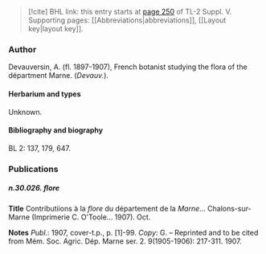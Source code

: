 > [!cite] BHL link: this entry starts at [page 250](https://www.biodiversitylibrary.org/item/103833#page/262/mode/1up) of TL-2 Suppl. V.
> Supporting pages: [[Abbreviations|abbreviations]], [[Layout key|layout key]].

### Author

Devauversin, A. (fl. 1897-1907), French botanist studying the flora of the départment Marne. (*Devauv.*).

#### Herbarium and types

Unknown.

#### Bibliography and biography

BL 2: 137, 179, 647.

### Publications

##### n.30.026. flore

**Title**
Contributiions à la *flore* du département de la *Marne*... Chalons-sur-Marne (Imprimerie C. O'Toole... 1907). Oct.

**Notes**
*Publ*.: 1907, cover-t.p., p. \[1\]-99. *Copy*: G. – Reprinted and to be cited from Mém. Soc. Agric. Dép. Marne ser. 2. 9(1905-1906): 217-311. 1907.

